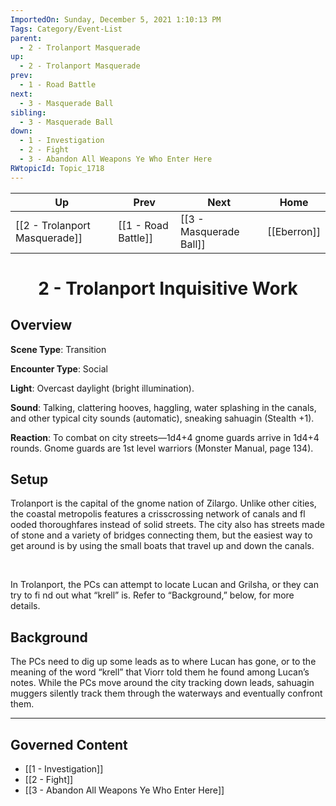 ```yaml
---
ImportedOn: Sunday, December 5, 2021 1:10:13 PM
Tags: Category/Event-List
parent:
  - 2 - Trolanport Masquerade
up:
  - 2 - Trolanport Masquerade
prev:
  - 1 - Road Battle
next:
  - 3 - Masquerade Ball
sibling:
  - 3 - Masquerade Ball
down:
  - 1 - Investigation
  - 2 - Fight
  - 3 - Abandon All Weapons Ye Who Enter Here
RWtopicId: Topic_1718
---
```


| Up | Prev | Next | Home |
|----|------|------|------|
| [[2 - Trolanport Masquerade]] | [[1 - Road Battle]] | [[3 - Masquerade Ball]] | [[Eberron]] |

# <center>2 - Trolanport Inquisitive Work</center>

## Overview

**Scene Type**: Transition

**Encounter Type**: Social

**Light**: Overcast daylight (bright illumination).

**Sound**: Talking, clattering hooves, haggling, water splashing in the canals, and other typical city sounds (automatic), sneaking sahuagin (Stealth +1).

**Reaction**: To combat on city streets—1d4+4 gnome guards arrive in 1d4+4 rounds. Gnome guards are 1st level warriors (Monster Manual, page 134).

## Setup

Trolanport is the capital of the gnome nation of Zilargo. Unlike other cities, the coastal metropolis features a crisscrossing network of canals and fl ooded thoroughfares instead of solid streets. The city also has streets made of stone and a variety of bridges connecting them, but the easiest way to get around is by using the small boats that travel up and down the canals.

 

​In Trolanport, the PCs can attempt to locate Lucan and Grilsha, or they can try to fi nd out what “krell” is. Refer to “Background,” below, for more details.



## Background

The PCs need to dig up some leads as to where Lucan has gone, or to the meaning of the word “krell” that Viorr told them he found among Lucan’s notes. While the PCs move around the city tracking down leads, sahuagin muggers silently track them through the waterways and eventually confront them.


---
## Governed Content
- [[1 - Investigation]]
- [[2 - Fight]]
- [[3 - Abandon All Weapons Ye Who Enter Here]]
